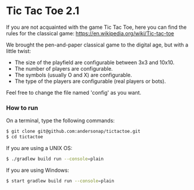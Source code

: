 # Tic Tac Toe 2.1

If you are not acquainted with the game Tic Tac Toe, here you can find the rules for the classical game: https://en.wikipedia.org/wiki/Tic-tac-toe

We brought the pen-and-paper classical game to the digital age, but with a little twist: 
- The size of the playfield are configurable between 3x3 and 10x10.
- The number of players are configurable.
- The symbols (usually O and X) are configurable.
- The type of the players are configurable (real players or bots).

Feel free to change the file named 'config' as you want.

### How to run

On a terminal, type the following commands:

```sh
$ git clone git@github.com:andersonap/tictactoe.git
$ cd tictactoe
```

If you are using a UNIX OS:

```sh
$ ./gradlew build run --console=plain
```

If you are using Windows:

```sh
$ start gradlew build run --console=plain
```
